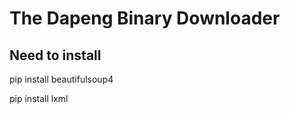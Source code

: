 # The Dapeng Binary Downloader #

## Need to install  ##
pip install beautifulsoup4

pip install lxml



